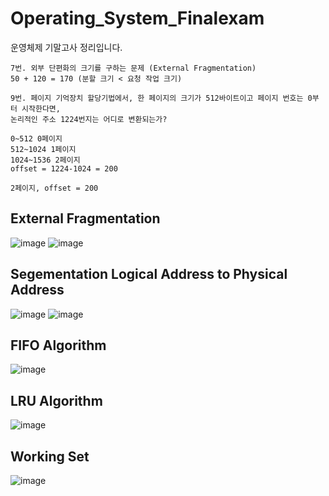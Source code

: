 # Operating_System_Finalexam
운영체제 기말고사 정리입니다.
```
7번. 외부 단편화의 크기를 구하는 문제 (External Fragmentation)
50 + 120 = 170 (분할 크기 < 요청 작업 크기)

9번. 페이지 기억장치 할당기법에서, 한 페이지의 크기가 512바이트이고 페이지 번호는 0부터 시작한다면,
논리적인 주소 1224번지는 어디로 변환되는가?

0~512 0페이지
512~1024 1페이지
1024~1536 2페이지 
offset = 1224-1024 = 200

2페이지, offset = 200
```
## External Fragmentation
![image](https://github.com/chihyeonWON/Operating_System_Finalexam/assets/58906858/393e6a9f-29f6-4f6e-b4bc-864ba50b7315)
![image](https://github.com/chihyeonWON/Operating_System_Finalexam/assets/58906858/03ac06a0-593e-4209-89f1-613f283bcbfd)

## Segementation Logical Address to Physical Address
![image](https://github.com/chihyeonWON/Operating_System_Finalexam/assets/58906858/28d27f7f-00b0-4914-b686-26bd7e396042)
![image](https://github.com/chihyeonWON/Operating_System_Finalexam/assets/58906858/68503b24-6511-407a-ad3e-9582fdcc5d0e)

## FIFO Algorithm
![image](https://github.com/chihyeonWON/Operating_System_Finalexam/assets/58906858/486abdc4-d641-463f-b7ce-0bcf9533cd4a)

## LRU Algorithm
![image](https://github.com/chihyeonWON/Operating_System_Finalexam/assets/58906858/c54e34aa-b3c7-41bf-88f0-43dc31a23079)

## Working Set
![image](https://github.com/chihyeonWON/Operating_System_Finalexam/assets/58906858/a0abd111-f0c9-4561-b7cc-33c0bba5b4d5)
